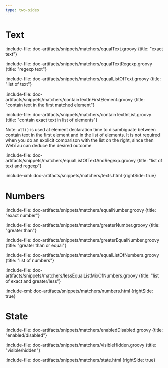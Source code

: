 ```yaml
---
type: two-sides
---
```


# Text

:include-file: doc-artifacts/snippets/matchers/equalText.groovy {title: "exact text"}

:include-file: doc-artifacts/snippets/matchers/equalTextRegexp.groovy {title: "regexp text"}

:include-file: doc-artifacts/snippets/matchers/equalListOfText.groovy {title: "list of text"}

:include-file: doc-artifacts/snippets/matchers/containTextInFirstElement.groovy {title: "contain text in the first matched element"}

:include-file: doc-artifacts/snippets/matchers/containTextInList.groovy {title: "contain exact text in list of elements"}

Note: `all()` is used at element declaration time to disambiguate between contain text in the first element and in the list of elements.
It is not required when you do an explicit comparison with the list on the right, since then WebTau can deduce the desired outcome.

:include-file: doc-artifacts/snippets/matchers/equalListOfTextAndRegexp.groovy {title: "list of text and regexp"}

:include-xml: doc-artifacts/snippets/matchers/texts.html {rightSide: true}

# Numbers

:include-file: doc-artifacts/snippets/matchers/equalNumber.groovy {title: "exact number"}

:include-file: doc-artifacts/snippets/matchers/greaterNumber.groovy {title: "greater than"}

:include-file: doc-artifacts/snippets/matchers/greaterEqualNumber.groovy {title: "greater than or equal"}

:include-file: doc-artifacts/snippets/matchers/equalListOfNumbers.groovy {title: "list of numbers"}

:include-file: doc-artifacts/snippets/matchers/lessEqualListMixOfNumbers.groovy {title: "list of exact and greater/less"}

:include-xml: doc-artifacts/snippets/matchers/numbers.html {rightSide: true}

# State

:include-file: doc-artifacts/snippets/matchers/enabledDisabled.groovy {title: "enabled/disabled"}

:include-file: doc-artifacts/snippets/matchers/visibleHidden.groovy {title: "visible/hidden"}

:include-file: doc-artifacts/snippets/matchers/state.html {rightSide: true}

